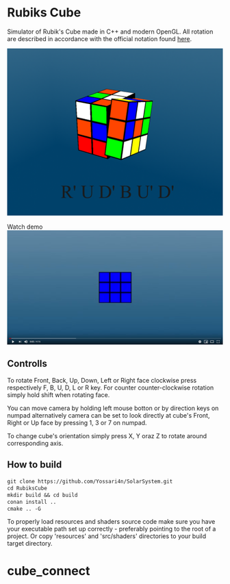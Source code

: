 # Rubiks Cube
Simulator of Rubik's Cube made in C++ and modern OpenGL. All rotation are described in accordance with the official notation found [here](https://ruwix.com/the-rubiks-cube/notation/).

![Screenshot](Photo.png?raw=true "Rubiks Cube")

Watch demo
[![Wath demo](Thumbnail.jpg)](https://www.youtube.com/watch?v=SwNfgiKTIa4&feature=youtu.be)

## Controlls
To rotate Front, Back, Up, Down, Left or Right face clockwise press respectively F, B, U, D, L or R key. 
For counter counter-clockwise rotation simply hold shift when rotating face.

You can move camera by holding left mouse botton or by direction keys on numpad 
alternatively camera can be set to look directly at cube's Front, Right or Up face by pressing 1, 3 or 7 on numpad.

To change cube's orientation simply press X, Y oraz Z to rotate around corresponding axis.

## How to build
    git clone https://github.com/Yossari4n/SolarSystem.git
    cd RubiksCube
    mkdir build && cd build
    conan install ..
    cmake .. -G

To properly load resources and shaders source code make sure you have your executable path set up correctly - preferably pointing to the root of a project. Or copy 'resources' and 'src/shaders' directories to your build target directory.
# cube_connect
